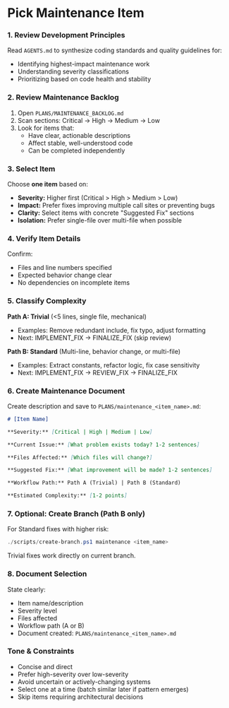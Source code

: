 # Pick Maintenance Item

### 1. Review Development Principles

Read `AGENTS.md` to synthesize coding standards and quality guidelines for:
- Identifying highest-impact maintenance work
- Understanding severity classifications
- Prioritizing based on code health and stability

### 2. Review Maintenance Backlog

1. Open `PLANS/MAINTENANCE_BACKLOG.md`
2. Scan sections: Critical → High → Medium → Low
3. Look for items that:
   - Have clear, actionable descriptions
   - Affect stable, well-understood code
   - Can be completed independently

### 3. Select Item

Choose **one item** based on:
- **Severity:** Higher first (Critical > High > Medium > Low)
- **Impact:** Prefer fixes improving multiple call sites or preventing bugs
- **Clarity:** Select items with concrete "Suggested Fix" sections
- **Isolation:** Prefer single-file over multi-file when possible

### 4. Verify Item Details

Confirm:
- Files and line numbers specified
- Expected behavior change clear
- No dependencies on incomplete items

### 5. Classify Complexity

**Path A: Trivial** (<5 lines, single file, mechanical)
- Examples: Remove redundant include, fix typo, adjust formatting
- Next: IMPLEMENT_FIX → FINALIZE_FIX (skip review)

**Path B: Standard** (Multi-line, behavior change, or multi-file)
- Examples: Extract constants, refactor logic, fix case sensitivity
- Next: IMPLEMENT_FIX → REVIEW_FIX → FINALIZE_FIX

### 6. Create Maintenance Document

Create description and save to `PLANS/maintenance_<item_name>.md`:

```markdown
# [Item Name]

**Severity:** [Critical | High | Medium | Low]

**Current Issue:** [What problem exists today? 1-2 sentences]

**Files Affected:** [Which files will change?]

**Suggested Fix:** [What improvement will be made? 1-2 sentences]

**Workflow Path:** Path A (Trivial) | Path B (Standard)

**Estimated Complexity:** [1-2 points]
```

### 7. Optional: Create Branch (Path B only)

For Standard fixes with higher risk:
```powershell
./scripts/create-branch.ps1 maintenance <item_name>
```

Trivial fixes work directly on current branch.

### 8. Document Selection

State clearly:
- Item name/description
- Severity level
- Files affected
- Workflow path (A or B)
- Document created: `PLANS/maintenance_<item_name>.md`

### Tone & Constraints

- Concise and direct
- Prefer high-severity over low-severity
- Avoid uncertain or actively-changing systems
- Select one at a time (batch similar later if pattern emerges)
- Skip items requiring architectural decisions


